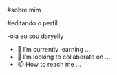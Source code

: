 #sobre mim

#editando o perfil



-ola eu sou daryelly 
- 🌱 I’m currently learning ...
- 💞️ I’m looking to collaborate on ...
- 📫 How to reach me ...

<!---
daryolivera/daryolivera is a ✨ special ✨ repository because its `README.md` (this file) appears on your GitHub profile.
You can click the Preview link to take a look at your changes.
--->
